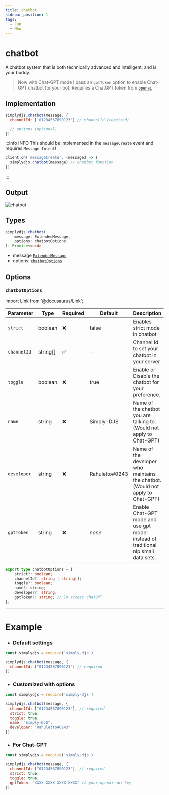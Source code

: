 ```yaml
---
title: chatbot
sidebar_position: 1
tags:
  - Fun
  - New
---
```


# chatbot

A chatbot system that is both technically advanced and intelligent, and is your buddy.

> Now with Chat-GPT mode ! pass an `gptToken` option to enable Chat-GPT chatbot for your bot. Requires a ChatGPT token from [`openai`](https://platform.openai.com/account/api-keys)


## Implementation

```js
simplydjs.chatbot(message, { 
  channelId: ['01234567890123'] // channelId (required)

  // options (optional)
})
```

:::info INFO
This should be implemented in the `messageCreate` event and requires `Message Intent`!

```js
client.on('messageCreate', (message) => {
  simplydjs.chatbot(message) // chatbot function
})
```

:::

## Output

![chatbot](https://i.postimg.cc/7LRkLTLR/image.png)

## Types
```ts
simplydjs.chatbot(
	message: ExtendedMessage,
	options: chatbotOptions
): Promise<void>
```
- message [`ExtendedMessage`](/docs/typedef/extendedmessage.md)
- options: [`chatbotOptions`](#chatbotoptions)

## Options 

### `chatbotOptions`

import Link from '@docusaurus/Link';

| Parameter | Type | Required | Default    | Description |
| --------- | ----- | -------- | -------- | ---------- |
| `strict` | <Link to="https://developer.mozilla.org/en-US/docs/Web/JavaScript/Reference/Global_Objects/Boolean">boolean</Link>       | ❌ | false | Enables strict mode in chatbot |
| `channelId`       | <Link to="https://old.discordjs.dev/#/docs/discord.js/main/class/TextChannel?scrollTo=id">string[]</Link>  | ✅  | - | Channel Id to set your chatbot in your server    |
| `toggle` | <Link to="https://developer.mozilla.org/en-US/docs/Web/JavaScript/Reference/Global_Objects/Boolean">boolean</Link> | ❌        | true | Enable or Disable the chatbot for your preference.   |
| `name`   | <Link to="https://developer.mozilla.org/en-US/docs/Web/JavaScript/Reference/Global_Objects/String">string</Link>     | ❌        | Simply-DJS | Name of the chatbot you are talking to. (Would not apply to Chat-GPT) |
| `developer`   | <Link to="https://developer.mozilla.org/en-US/docs/Web/JavaScript/Reference/Global_Objects/String">string</Link>     | ❌        | Rahuletto#0243 | Name of the developer who maintains the chatbot. (Would not apply to Chat-GPT) |
| `gptToken`   | <Link to="https://developer.mozilla.org/en-US/docs/Web/JavaScript/Reference/Global_Objects/String">string</Link>     | ❌        | _none_ | Enable Chat-GPT mode and use gpt model instead of traditional nlp small data sets. |

```ts
export type chatbotOptions = {
	strict?: boolean;
	channelId?: string | string[];
	toggle?: boolean;
	name?: string;
	developer?: string;
	gptToken?: string; // To access ChatGPT
};
```

-----------------


# Example


- ### Default settings

```js title="chatbot.js"
const simplydjs = require('simply-djs')

simplydjs.chatbot(message, {
  channelId: ["01234567890123"] // required
})
```

- ### Customized with options

```js title="chatbot.js"
const simplydjs = require('simply-djs')

simplydjs.chatbot(message, {
  channelId: ["01234567890123"], // required
  strict: true,
  toggle: true,
  name: "Simply-DJS",
  developer: "Rahuletto#0243"
})
```

- ### For Chat-GPT

```js title="chatbot-gpt.js"
const simplydjs = require('simply-djs')

simplydjs.chatbot(message, {
  channelId: ["01234567890123"], // required
  strict: true,
  toggle: true,
  gptToken: "XXXX-XXXX-XXXX-XXXX" // your openai api key
})
```
